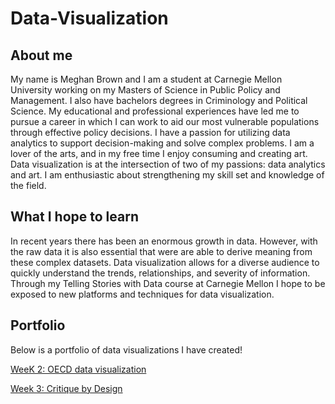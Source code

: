 # Data-Visualization
## About me
 My name is Meghan Brown and I am a student at Carnegie Mellon University working on my Masters of Science in Public Policy and Management. I also have bachelors degrees in Criminology and Political Science. My educational and professional experiences have led me to pursue a career in which I can work to aid our most vulnerable populations through effective policy decisions. I have a passion for utilizing data analytics to support decision-making and solve complex problems. 
  I am a lover of the arts, and in my free time I enjoy consuming and creating art. Data visualization is at the intersection of two of my passions: data analytics and art. I am enthusiastic about strengthening my skill set and knowledge of the field. 
## What I hope to learn 
 In recent years there has been an enormous growth in data. However, with the raw data it is also essential that were are able to derive meaning from these complex datasets. Data visualization allows for a diverse audience to quickly understand the trends, relationships, and severity of information. Through my Telling Stories with Data course at Carnegie Mellon I hope to be exposed to new platforms and techniques for data visualization. 
## Portfolio
 Below is a portfolio of data visualizations I have created!
 
 [WeeK 2: OECD data visualization](/dataviz2.md)
 
 [Week 3: Critique by Design](/week3.md)
